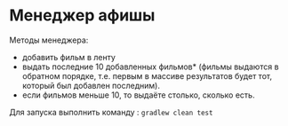 # Менеджер афишы

Методы менеджера:
* добавить фильм в ленту
* выдать последние 10 добавленных фильмов* (фильмы выдаются в обратном порядке, т.е. первым в массиве результатов будет тот, который был добавлен последним).
* если фильмов меньше 10, то выдаёте столько, сколько есть.

Для запуска выполнить команду : ```gradlew clean test```
